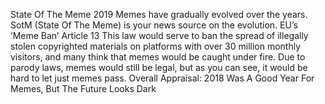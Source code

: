 State Of The Meme 2019
	Memes have gradually evolved over the years. SotM (State Of The Meme) is your news source on the evolution.
EU’s ‘Meme Ban’ Article 13
	This law would serve to ban the spread of illegally stolen copyrighted materials on platforms with over 30 million monthly visitors, and many think that memes would be caught under fire. Due to parody laws, memes would still be legal, but as you can see, it would be hard to let just memes pass.
Overall Appraisal: 2018 Was A Good Year For Memes, But The Future Looks Dark

